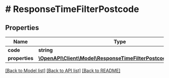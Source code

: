 # # ResponseTimeFilterPostcode

## Properties

Name | Type | Description | Notes
------------ | ------------- | ------------- | -------------
**code** | **string** |  |
**properties** | [**\OpenAPI\Client\Model\ResponseTimeFilterPostcodesProperties[]**](ResponseTimeFilterPostcodesProperties.md) |  |

[[Back to Model list]](../../README.md#models) [[Back to API list]](../../README.md#endpoints) [[Back to README]](../../README.md)
